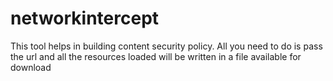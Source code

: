 # networkintercept
This tool helps in building content security policy. All you need to do is pass the url and all the resources loaded will be written in a file available for download
